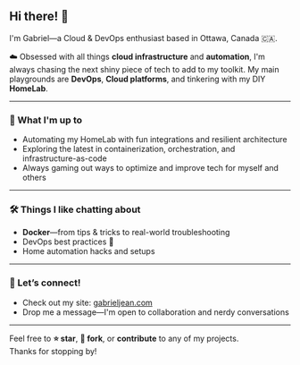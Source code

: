 ## Hi there! 👋

I'm Gabriel—a Cloud & DevOps enthusiast based in Ottawa, Canada 🇨🇦.

☁️ Obsessed with all things **cloud infrastructure** and **automation**, I'm always chasing the next shiny piece of tech to add to my toolkit. My main playgrounds are **DevOps**, **Cloud platforms**, and tinkering with my DIY **HomeLab**.

---

### 🚀 What I'm up to

- Automating my HomeLab with fun integrations and resilient architecture
- Exploring the latest in containerization, orchestration, and infrastructure-as-code
- Always gaming out ways to optimize and improve tech for myself and others

---

### 🛠️ Things I like chatting about

- **Docker**—from tips & tricks to real-world troubleshooting
- DevOps best practices 🌱
- Home automation hacks and setups

---

### 🤝 Let’s connect!

- Check out my site: [gabrieljean.com](https://gabrieljean.com)
- Drop me a message—I'm open to collaboration and nerdy conversations

---

Feel free to **⭐ star**, **🍴 fork**, or **contribute** to any of my projects.  
Thanks for stopping by!
